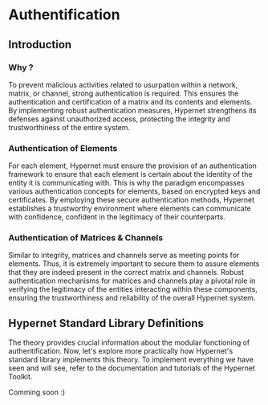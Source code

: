 # Authentification

## Introduction

### Why ?
To prevent malicious activities related to usurpation within a network, matrix, or channel, strong authentication is required. This ensures the authentication and certification of a matrix and its contents and elements. By implementing robust authentication measures, Hypernet strengthens its defenses against unauthorized access, protecting the integrity and trustworthiness of the entire system.

### Authentication of Elements
For each element, Hypernet must ensure the provision of an authentication framework to ensure that each element is certain about the identity of the entity it is communicating with. This is why the paradigm encompasses various authentication concepts for elements, based on encrypted keys and certificates. By employing these secure authentication methods, Hypernet establishes a trustworthy environment where elements can communicate with confidence, confident in the legitimacy of their counterparts.

### Authentication of Matrices & Channels
Similar to integrity, matrices and channels serve as meeting points for elements. Thus, it is extremely important to secure them to assure elements that they are indeed present in the correct matrix and channels. Robust authentication mechanisms for matrices and channels play a pivotal role in verifying the legitimacy of the entities interacting within these components, ensuring the trustworthiness and reliability of the overall Hypernet system.


## Hypernet Standard Library Definitions

The theory provides crucial information about the modular functioning of authentification. Now, let's explore more practically how Hypernet's standard library implements this theory. To implement everything we have seen and will see, refer to the documentation and tutorials of the Hypernet Toolkit.

Comming soon :)